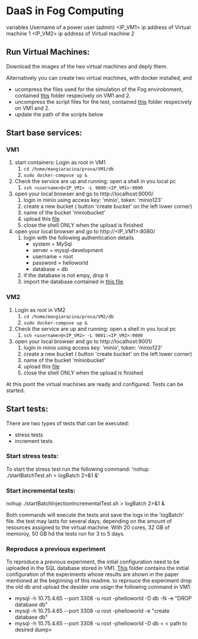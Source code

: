 # DaaS in Fog Computing



variables
<username> Username of a power user (admin)
<IP_VM1> ip address of Virtual machine 1
<IP_VM2> ip address of Virtual machine 2


## Run Virtual Machines:
Download the images of the two virtual machines and deply them.

Alternatively you can create two virtual machines, with docker installed, and
- ucompress the files used for the simulation of the Fog envirobnment, contained [this]() folder respecively on VM1 and 2.
- uncompress the script files for the test, contained [this]() folder respecively on VM1 and 2.
- update the path of the scripts below

## Start base services:

### VM1
1. start containers: Login as root in VM1
   1. `cd /home/mangiaracina/prova/VM1/db`
   2. `sudo docker-compose up &`
2. Check the service are up and running: open a shell in you local pc
   1. `ssh <username>@<IP_VM1> -L 9000:<IP_VM1>:9000`
3. open your local browser and go to http://localhost:9000/
   1. login in minio using access key: 'minio', token: 'minio123'
   2. create a new bucket ( button 'create bucket' on the left lower corner)
   3. name of the bucket 'miniobucket'
   4. upload this [file ](https://github.com/MattiaSalnitri/DaaSinFogComputing/blob/main/Test%20source/Resources/file1.json)
   5. close the shell ONLY when the upload is finished
4. open your local browser and go to http://<IP_VM1>:8080/
   1. login with the following authentication details
      - system = MySql
      - server = mysql-development
      - username = root
      - password = helloworld
      - database = db
   2. if the database is not empy, drop it
   3. import the database contained in [this file](https://github.com/MattiaSalnitri/DaaSinFogComputing/blob/main/Test%20source/Resources/db.sql.gz)


### VM2
1. Login as root in VM2
   1. `cd /home/mangiaracina/prova/VM2/db`
   2. `sudo docker-compose up &`
2. Check the service are up and running: open a shell in you local pc
   1. `ssh <username>@<IP_VM2> -L 9001:<IP_VM2>:9000`
3. open your local browser and go to http://localhost:9001/
   1. login in minio using access key: 'minio', token: 'minio123'
   2. create a new bucket ( button 'create bucket' on the left lower corner)
   3. name of the bucket 'miniobucket'
   4. upload this [file ](https://github.com/MattiaSalnitri/DaaSinFogComputing/blob/main/Test%20source/Resources/file1.json)
   5. close the shell ONLY when the upload is finished

At this point the virtual machines are ready and configured. Tests can be started.

## Start tests:

There are two types of tests that can be executed:
- stress tests
- increment tests


### Start stress tests:
To start the stress test run the following command:
'nohup ./startBatchTest.sh > logBatch 2>&1 &'

### Start incremental tests:
nohup ./startBatchInjectionIncrementalTest.sh > logBatch 2>&1 &

Both commands will execute the tests and save the logs in the 'logBatch' file. the test may lasts for several days, depending on the amount of resources assigned to the virtual machine. With 20 cores, 32 GB of memoroy, 50 GB hd the tests run for 3 to 5 days. 

### Reproduce a previous experiment
To reproduce a previous experiment, the intial configuration need to be uploaded in the SQL database stored in VM1. [This]() folder contains the initial configuration of the experiments whose results are shown in the paper mentioned at the beginning of this readme. to reprouce the experiment drop the old db and upload the desider one usign the following command in VM1:
- mysql -h 10.75.4.65 --port 3308 -u root -phelloworld -D db -N -e "DROP database db"
- mysql -h 10.75.4.65 --port 3308 -u root -phelloworld -e "create database db"
- mysql -h 10.75.4.65 --port 3308 -u root -phelloworld -D db < < path to desired dump>   